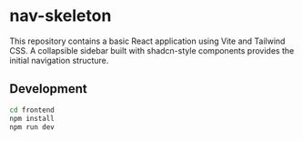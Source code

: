 # nav-skeleton

This repository contains a basic React application using Vite and Tailwind CSS. A collapsible sidebar built with shadcn-style components provides the initial navigation structure.

## Development

```bash
cd frontend
npm install
npm run dev
```
